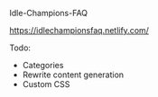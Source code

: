 Idle-Champions-FAQ

https://idlechampionsfaq.netlify.com/

Todo:
- Categories
- Rewrite content generation
- Custom CSS
